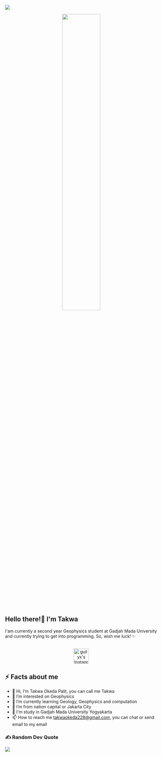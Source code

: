 ![](https://visitor-badge.glitch.me/badge?page_id=Takwaokeda.Takwaokeda)

<p align="center">
<img width="50%" height="auto" src="https://kotjienkterbang.files.wordpress.com/2017/03/5cm-per-second.gif?w=829" height="100px"/></a>
<h2>Hello there!👋 I'm Takwa  </a></h2>
<p> I'am currently a second year Geophysics student at Gadjah Mada University and currently trying to get into programming. So, wish me luck! ✨
<p align="center">
<br/>
</a>
<a href="https://www.instagram.com/uzumakidtakwa/">
  <img alt="guilyx's Instagram" width="50px" src="https://user-images.githubusercontent.com/43545812/144035088-0dfb165f-8fe0-4d13-896c-876c29d2b128.png" />
</a>

<h2>⚡️ Facts about me </h2>

- 👋 Hi, I’m Takwa Okeda Palit, you can call me Takwa
- 👀 I’m interested on Geophysics
- 🌱 I’m currently learning Geology, Geophysics and computation
- 🏡 I’m from nation capital or Jakarta City
- 🏫 I'm study in Gadjah Mada University Yogyakarta
- 📫 How to reach me takwaokeda228@gmail.com, you can chat or send email to my email

### ✍️ Random Dev Quote
![](https://quotes-github-readme.vercel.app/api?type=horizontal&theme=light)


<!---
My name is Takwa Okeda Palit from Jakarta City. I was born and raised there. I'm currently studying at Gadjah Mada University since 2021.then majoring in geophysics.    
--->
